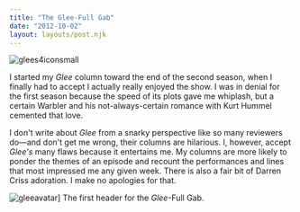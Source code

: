 ```yaml
---
title: "The Glee-Full Gab"
date: "2012-10-02"
layout: layouts/post.njk
---
```


![](https://d2ypg8o05lff0b.cloudfront.net/wp-content/uploads/sites/3/pages/glees4iconsmall.jpg "glees4iconsmall")

I started my _Glee_ column toward the end of the second season, when I finally had to accept I actually really enjoyed the show. I was in denial for the first season because the speed of its plots gave me whiplash, but a certain Warbler and his not-always-certain romance with Kurt Hummel cemented that love.

I don't write about _Glee_ from a snarky perspective like so many reviewers do—and don't get me wrong, their columns are hilarious. I, however, accept _Glee's_ many flaws because it entertains me. My columns are more likely to ponder the themes of an episode and recount the performances and lines that most impressed me any given week. There is also a fair bit of Darren Criss adoration. I make no apologies for that.

![](https://d2ypg8o05lff0b.cloudfront.net/wp-content/uploads/sites/3/pages/gleeavatar.jpg "gleeavatar")] The first header for the _Glee_\-Full Gab.
